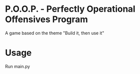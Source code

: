 # P.O.O.P. - Perfectly Operational Offensives Program
A game based on the theme "Build it, then use it"

# Usage
Run main.py
